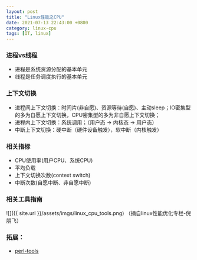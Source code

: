 ```yaml
---
layout: post
title: "Linux性能之CPU"
date: 2021-07-13 22:43:00 +0800
category: linux-cpu
tags: [IT, linux]
---
```


### 进程vs线程
- 进程是系统资源分配的基本单元
- 线程是任务调度执行的基本单元

### 上下文切换
- 进程间上下文切换：时间片(非自愿)、资源等待(自愿)、主动sleep；IO密集型的多为自愿上下文切换，CPU密集型的多为非自愿上下文切换；
- 进程内上下文切换：系统调用；（用户态 -> 内核态 -> 用户态）
- 中断上下文切换：硬中断（硬件设备触发），软中断（内核触发）

### 相关指标
- CPU使用率(用户CPU、系统CPU)
- 平均负载
- 上下文切换次数(context switch)
- 中断次数(自愿中断、非自愿中断)

### 相关工具指南
![]({{ site.url }}/assets/imgs/linux_cpu_tools.png)
（摘自linux性能优化专栏-倪朋飞）

### 拓展：
- [perl-tools][perl-tools]

[perl-tools]: https://github.com/brendangregg/perf-tools

